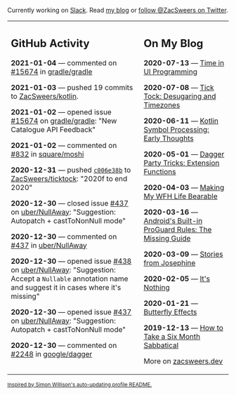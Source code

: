 Currently working on [Slack](https://slack.com/). Read [my blog](https://zacsweers.dev/) or [follow @ZacSweers on Twitter](https://twitter.com/ZacSweers).

<table><tr><td valign="top" width="60%">

## GitHub Activity
<!-- githubActivity starts -->
**2021-01-04** — commented on [#15674](https://github.com/gradle/gradle/issues/15674#issuecomment-753814672) in [gradle/gradle](https://api.github.com/repos/gradle/gradle)

**2021-01-03** — pushed 19 commits to [ZacSweers/kotlin](https://api.github.com/repos/ZacSweers/kotlin).

**2021-01-02** — opened issue [#15674](https://api.github.com/repos/gradle/gradle/issues/15674) on [gradle/gradle](https://api.github.com/repos/gradle/gradle): "New Catalogue API Feedback"

**2021-01-02** — commented on [#832](https://github.com/square/moshi/issues/832#issuecomment-753513887) in [square/moshi](https://api.github.com/repos/square/moshi)

**2020-12-31** — pushed [`c006e38b`](https://github.com/ZacSweers/ticktock/commit/c006e38b35a28564641c735131f073657b8bce0b) to [ZacSweers/ticktock](https://api.github.com/repos/ZacSweers/ticktock): "2020f to end 2020"

**2020-12-30** — closed issue [#437](https://api.github.com/repos/uber/NullAway/issues/437) on [uber/NullAway](https://api.github.com/repos/uber/NullAway): "Suggestion: Autopatch + castToNonNull mode"

**2020-12-30** — commented on [#437](https://github.com/uber/NullAway/issues/437#issuecomment-752801946) in [uber/NullAway](https://api.github.com/repos/uber/NullAway)

**2020-12-30** — opened issue [#438](https://api.github.com/repos/uber/NullAway/issues/438) on [uber/NullAway](https://api.github.com/repos/uber/NullAway): "Suggestion: Accept a `Nullable` annotation name and suggest it in cases where it's missing"

**2020-12-30** — opened issue [#437](https://api.github.com/repos/uber/NullAway/issues/437) on [uber/NullAway](https://api.github.com/repos/uber/NullAway): "Suggestion: Autopatch + castToNonNull mode"

**2020-12-30** — commented on [#2248](https://github.com/google/dagger/issues/2248#issuecomment-752781153) in [google/dagger](https://api.github.com/repos/google/dagger)
<!-- githubActivity ends -->
</td><td valign="top" width="40%">

## On My Blog
<!-- blog starts -->
**2020-07-13** — [Time in UI Programming](https://www.zacsweers.dev/time-in-ui/)

**2020-07-08** — [Tick Tock: Desugaring and Timezones](https://www.zacsweers.dev/ticktock-desugaring-timezones/)

**2020-06-11** — [Kotlin Symbol Processing: Early Thoughts](https://www.zacsweers.dev/kotlin-symbol-processor-early-thoughts/)

**2020-05-01** — [Dagger Party Tricks: Extension Functions](https://www.zacsweers.dev/dagger-party-tricks-extension-functions/)

**2020-04-03** — [Making My WFH Life Bearable](https://www.zacsweers.dev/making-wfh-life-bearable/)

**2020-03-16** — [Android's Built-in ProGuard Rules: The Missing Guide](https://www.zacsweers.dev/android-proguard-rules/)

**2020-03-09** — [Stories from Josephine](https://www.zacsweers.dev/stories-from-josephine/)

**2020-02-05** — [It's Nothing](https://www.zacsweers.dev/its-nothing/)

**2020-01-21** — [Butterfly Effects](https://www.zacsweers.dev/butterfly-effects/)

**2019-12-13** — [How to Take a Six Month Sabbatical](https://www.zacsweers.dev/how-to-take-a-six-month-sabbatical/)
<!-- blog ends -->
More on [zacsweers.dev](https://zacsweers.dev/)
</td></tr></table>

<sub><a href="https://simonwillison.net/2020/Jul/10/self-updating-profile-readme/">Inspired by Simon Willison's auto-updating profile README.</a></sub>